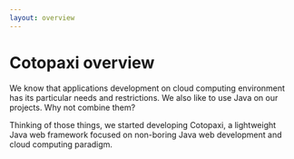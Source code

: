 ```yaml
---
layout: overview
---
```

# Cotopaxi overview
We know that applications development on cloud computing environment has its particular needs and restrictions. We also like to use Java on our projects. Why not combine them?

Thinking of those things, we started developing Cotopaxi, a lightweight Java web framework focused on non-boring Java web development and cloud computing paradigm.